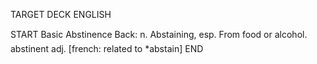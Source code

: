 TARGET DECK
ENGLISH

START
Basic
Abstinence
Back: n. Abstaining, esp. From food or alcohol.  abstinent adj. [french: related to *abstain]
END
